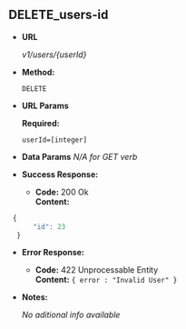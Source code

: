 **DELETE_users-id**
----
  

* **URL**

  _v1/users/{userId}_

* **Method:**
  
  `DELETE` 
  
*  **URL Params**

   **Required:**
 
   `userId=[integer]`


* **Data Params**
  _N/A for GET verb_

* **Success Response:** 

  * **Code:** 200 Ok <br />
    **Content:** 

```javascript
 { 
      "id": 23
  }
```
 
* **Error Response:**

  * **Code:** 422 Unprocessable Entity <br />
    **Content:** `{ error : "Invalid User" }`

* **Notes:**

  _No aditional info available_
